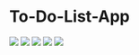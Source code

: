 # To-Do-List-App
![](https://github.com/tahajunaid/To-Do-List-App/blob/master/ss1.jpeg)
![](https://github.com/tahajunaid/To-Do-List-App/blob/master/ss2.jpeg)
![](https://github.com/tahajunaid/To-Do-List-App/blob/master/ss3.jpeg)
![](https://github.com/tahajunaid/To-Do-List-App/blob/master/ss4.jpeg)
![](https://github.com/tahajunaid/To-Do-List-App/blob/master/ss5.jpeg)

